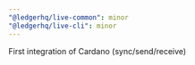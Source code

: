 ```yaml
---
"@ledgerhq/live-common": minor
"@ledgerhq/live-cli": minor
---
```


First integration of Cardano (sync/send/receive)
